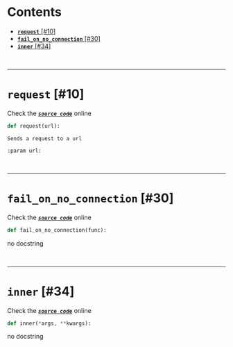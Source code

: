 



Contents
========

* [**`request`** [#10]](#request-10)
* [**`fail_on_no_connection`** [#30]](#fail_on_no_connection-30)
* [**`inner`** [#34]](#inner-34)


&nbsp;

--------
# **`request`** [#10]
  
Check the [***``source code``***](https://github.com/BrancoLab/BrainRender/tree/brainglobeintegration/blob/master/brainrender/Utils/webqueries.py#L10) online

```python
def request(url):
```  


```text
Sends a request to a url

:param url:

```

&nbsp;

--------
# **`fail_on_no_connection`** [#30]
  
Check the [***``source code``***](https://github.com/BrancoLab/BrainRender/tree/brainglobeintegration/blob/master/brainrender/Utils/webqueries.py#L30) online

```python
def fail_on_no_connection(func):
```  


no docstring

&nbsp;

--------
# **`inner`** [#34]
  
Check the [***``source code``***](https://github.com/BrancoLab/BrainRender/tree/brainglobeintegration/blob/master/brainrender/Utils/webqueries.py#L34) online

```python
def inner(*args, **kwargs):
```  


no docstring